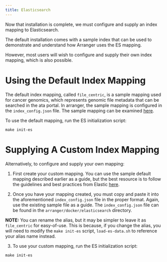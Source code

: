 ```yaml
---
title: Elasticsearch
---
```


Now that installation is complete, we must configure and supply an index mapping to Elasticsearch.

The default installation comes with a sample index that can be used to demonstrate and understand how Arranger uses the ES mapping.

However, most users will wish to configure and supply their own index mapping, which is also possible.

# Using the Default Index Mapping

The default index mapping, called `file_centric`, is a sample mapping used for cancer genomics, which represents genomic file metadata that can be searched in the ata portal.  In arranger, the sample mapping is configured in the `index_config.json` file.  The sample mapping can be examined [here](https://github.com/overture-stack/arranger/blob/2edf185835fa5e9c5db84a9567bce66d03355623/docker/elasticsearch/index_config.json).

To use the default mapping, run the ES initialization script:

```shell
make init-es
```

# Supplying A Custom Index Mapping

Alternatively, to configure and supply your own mapping:

1. First create your custom mapping.  You can use the sample default mapping described earlier as a guide, but the best resource is to follow the guidelines and best practices from Elastic [here](https://www.elastic.co/guide/en/elasticsearch/reference/current/mapping.html).


2. Once you have your mapping created, you must copy and paste it into the aforementioned `index_config.json` file in the proper format. Again, use the existing sample file as a guide.  The `index_config.json` file can be found in the `arranger/docker/elasticsearch` directory.

<Warning>**NOTE:** You can rename the alias, but it may be simpler to leave it as `file_centric` for easy-of-use.  This is because, if you change the alias, you will need to modify the `make init-es` script, `load-es-data.sh` to reference your alias name instead.</Warning>

3. To use your custom mapping, run the ES initialization script:

```shell
make init-es
```